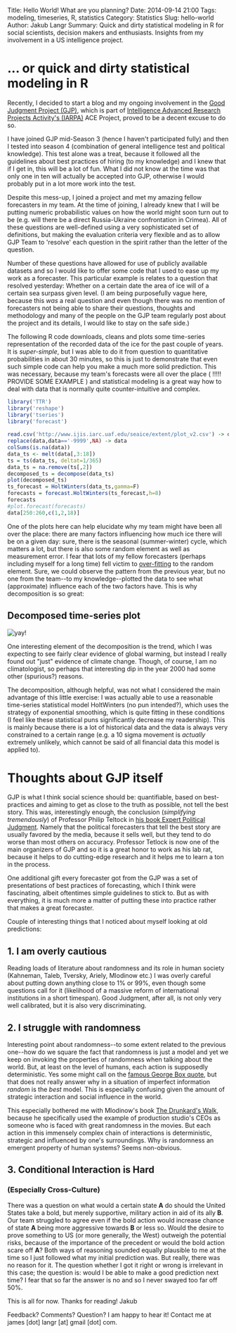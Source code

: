 Title: Hello World! What are you planning?
Date: 2014-09-14 21:00
Tags: modeling, timeseries, R, statistics
Category: Statistics
Slug: hello-world
Author: Jakub Langr
Summary: Quick and dirty statistical modeling in R for social scientists, decision makers and enthusiasts. Insights from my involvement in a US intelligence project.

# ... or quick and dirty statistical modeling in R

Recently, I decided to start a blog and my ongoing involvement in the [Good Judgment Project (GJP)](http://goodjudgmentproject.com/), which is part of [Intelligence Advanced Research Projects Activity's (IARPA)](http://www.iarpa.gov) ACE Project, proved to be a decent excuse to do so. 

I have joined GJP mid-Season 3 (hence I haven't participated fully) and then I tested into season 4 (combination of general intelligence test and political knowledge). This test alone was a treat, because it followed all the guidelines about best practices of hiring (to my knowledge) and I knew that if I get in, this will be a lot of fun. What I did not know at the time was that only one in ten will actually be accepted into GJP, otherwise I would probably put in a lot more work into the test.

Despite this mess-up, I joined a project and met my amazing fellow forecasters in my team. At the time of joining, I already knew that I will be putting numeric probabilistic values on how the world might soon turn out to be (e.g. will there be a direct Russia-Ukraine confrontation in Crimea). All of these questions are well-defined using a very sophisticated set of definitions, but making the evaluation criteria very flexible and as to allow GJP Team to 'resolve' each question in the spirit rather than the letter of the question.

Number of these questions have allowed for use of publicly available datasets and so I would like to offer some code that I used to ease up my work as a forecaster. This particular example is relates to a question that resolved yesterday: Whether on a certain date the area of ice will of a certain sea surpass given level. (I am being purposefully vague here, because this _was_ a real question and even though there was no mention of forecasters not being able to share their questions, thoughts and methodology and many of the people on the GJP team regularly post about the project and its details, I would like to stay on the safe side.) 

The following R code downloads, cleans and plots some time-series representation of the recorded data of the ice for the past couple of years. It is _super-simple_, but I was able to do it from question to quantitative probabilities in about 30 minutes, so this is just to demonstrate that even such simple code can help you make a much more solid prediction. This was necessary, because my team's forecasts were all over the place ( !!!!! PROVIDE SOME EXAMPLE ) and statistical modeling is a great way how to deal with data that is normally quite counter-intuitive and complex.

```R
library('TTR')
library('reshape')
library('tseries')
library('forecast')
  
read.csv('http://www.ijis.iarc.uaf.edu/seaice/extent/plot_v2.csv') -> data
replace(data,data=='-9999',NA) -> data
colSums(is.na(data))
data_ts <- melt(data[,3:18])
ts = ts(data_ts, deltat=1/365)
data_ts = na.remove(ts[,2])
decomposed_ts = decompose(data_ts)
plot(decomposed_ts)
ts_forecast = HoltWinters(data_ts,gamma=F)
forecasts = forecast.HoltWinters(ts_forecast,h=8)
forecasts
#plot.forecast(forecasts)
data[250:260,c(1,2,18)]
```

One of the plots here can help elucidate why my team might have been all over the place: there are many factors influencing how much ice there will be on a given day: sure, there is the seasonal (summer-winter) cycle, which matters a lot, but there is also some random element as well as measurement error. I fear that lots of my fellow forecasters (perhaps including myself for a long time) fell victim to [over-fitting](http://en.wikipedia.org/wiki/Overfitting) to the random element. Sure, we could observe the pattern from the previous year, but no one from the team--to my knowledge--plotted the data to see what (approximate) influence each of the two factors have. This is why decomposition is so great:

## Decomposed time-series plot

![yay!](https://dl.dropboxusercontent.com/u/30848031/blog/gjp_modelling_ts_decomposition.svg 'Timeseries decomposition of ice-area')

One interesting element of the decomposition is the trend, which I was expecting to see fairly clear evidence of global warming, but instead I really found out "just" evidence of climate change. Though, of course, I am no climatologist, so perhaps that interesting dip in the year 2000 had some other (spurious?) reasons. 

The decomposition, although helpful, was not what I considered the main advantage of this little exercise: I was actually able to use a reasonable time-series statistical model HoltWinters (no pun intended?), which uses the strategy of exponential smoothing, which is quite fitting in these conditions (I feel like these statistical puns significantly decrease my readership). This is mainly because there is a lot of historical data and the data is always very constrained to a certain range (e.g. a 10 sigma movement is _actually_ extremely unlikely, which cannot be said of all financial data this model is applied to). 


# Thoughts about GJP itself

GJP is what I think social science should be: quantifiable, based on best-practices and aiming to get as close to the truth as possible, not tell the best story. This was, interestingly enough, the conclusion (_simplifying tremendously_) of Professor Philip Teltock in [his book Expert Political Judgment](http://www.amazon.com/Expert-Political-Judgment-Good-Know/dp/0691128715). Namely that the political forecasters that tell the best story are usually favored by the media, because it sells well, but they tend to do worse than most others on accuracy. Professor Tetlock is now one of the main organizers of GJP and so it is a great honor to work as his lab rat, because it helps to do cutting-edge research and it helps me to learn a ton in the process.

One additional gift every forecaster got from the GJP was a set of presentations of best practices of forecasting, which I think were fascinating, albeit oftentimes simple guidelines to stick to. But as with everything, it is much more a matter of putting these into practice rather that makes a great forecaster. 

Couple of interesting things that I noticed about myself looking at old predictions: 

## 1. I am overly cautious

Reading loads of literature about randomness and its role in human society (Kahneman, Taleb, Tversky, Ariely, Mlodinow etc.) I was overly careful about putting down anything close to 1% or 99%, even though some questions call for it (likelihood of a massive reform of international institutions in a short timespan). Good Judgment, after all, is not only very well calibrated, but it is also very discriminating. 

## 2. I struggle with randomness

Interesting point about randomness--to some extent related to the previous one--how do we square the fact that randomness is just a model and yet we keep on invoking the properties of randomness when talking about the world. But, at least on the level of humans, each action is supposedly deterministic. Yes some might call on the [famous George Box quote](http://www.quantumdiaries.org/2014/07/04/wrong/), but that does not really answer why in a situation of imperfect information _random_ is the _best_ model. This is especially confusing given the amount of strategic interaction and social influence in the world.

This especially bothered me with Mlodinow's book [The Drunkard's Walk](http://www.amazon.com/The-Drunkards-Walk-Randomness-Rules/dp/0307275175), because he specifically used the example of production studio's CEOs as someone who is faced with great randomness in the movies. But each action in this immensely complex chain of interactions is deterministic, strategic and influenced by one's surroundings. Why is randomness an emergent property of human systems? Seems non-obvious.

## 3. Conditional Interaction is Hard
### (Especially Cross-Culture)

There was a question on what would a certain state __A__ do should the United States take a bold, but merely supportive, military action in aid of its ally __B__. Our team struggled to agree even if the bold action would increase chance of state __A__ being more aggressive towards __B__ or less so. Would the desire to prove something to US (or more generally, the West) outweigh the potential risks, because of the importance of the precedent or would the bold action scare off __A__? Both ways of reasoning sounded equally plausible to me at the time so I just followed what my initial prediction was. But really, there was no reason for it. The question whether I got it right or wrong is irrelevant in this case; the question is: would I be able to make a good prediction next time? I fear that so far the answer is no and so I never swayed too far off 50%.

This is all for now. Thanks for reading! 
Jakub

Feedback? Comments? Question? I am happy to hear it! Contact me at james [dot] langr [at] gmail [dot] com.